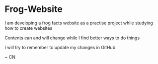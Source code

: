 # Frog-Website

I am developing a frog facts website as a practise project
while studying how to create websites

Contents can and will change while I find
better ways to do things

I will try to remember to update my changes in GitHub

~ CN 